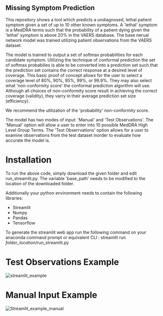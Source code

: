 
## Missing Symptom Prediction

This repository shows a tool which predicts a undiagnosed, lethal patient symptom given a set of up to 10 other known symptoms. 
A 'lethal' symptom is a MedDRA terms such that the probability of a patient dying given the 'lethal' symptom is above 20% in the VAERS database.
The base nerual network model was trained utilizing patient observations from the VAERS dataset.

The model is trained to output a set of softmax probabilities for each candidate symptom. Utilizing the technique of conformal prediction the set of softmax probabilies
is able to be converted into a prediction set such that the prediction set contains the correct response at a desired level of coverage. This basic proof of concept
allows for the user to select a coverage level of 80%, 90%, 95%, 99%, or 99.9%. They may also select what 'non-conformity score' the conformal prediction algorithm will use.
Although all choices of non-conformity score result in achieving the correct coverage (validity), they varry in their average prediction set size (efficiency).

We recommend the utilization of the 'probability' non-conformity score.

The model has two modes of input: 'Manual' and 'Test Observations'. The 'Manual' option will allow a user to enter into 10 possible MedDRA High Level Group Terms.
The 'Test Obserrvations' option allows for a user to examine observations from the test dataset inorder to evaluate how accurate the model is.

# Installation
To run the above code, simply download the given folder and edit run_streamlit.py. The variable 'base_path' needs to be modified to the location of the downloaded folder.

Additionally your python environment needs to contain the following libraries:
  - Streamlit
  - Numpy
  - Pandas
  - Tensorflow

To generate the streamlit web app run the following command on your anaconda command prompt or equivalent CLI : streamlit run _folder_location_/run_streamlit.py

# Test Observations Example
![streamlit_example](https://github.com/user-attachments/assets/4ba13244-6bf9-43f7-b01b-82378577f908)



# Manual Input Example
![Streamlit_example_manual](https://github.com/user-attachments/assets/fe2fb341-c30b-4728-b829-9d45c4180858)

